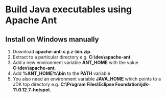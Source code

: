 Build Java executables using Apache Ant
=======================================

Install on Windows manually
---------------------------

1. Download **apache-ant-x.y.z-bin.zip**.
2. Extract to a particular directory e.g. **C:\dev\apache-ant**.
3. Add a new environment variable **ANT_HOME** with the value **C:\dev\apache-ant**.
4. Add **%ANT_HOME%\bin** to the **PATH** variable
5. You also need an environment variable **JAVA_HOME** which points to a JDK top directory e.g. 
**C:\Program Files\Eclipse Foundation\jdk-11.0.12.7-hotspot**.


